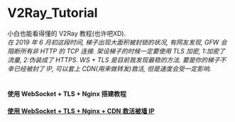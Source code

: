 # V2Ray_Tutorial
小白也能看得懂的 V2Ray 教程(也许吧XD).<br>
<i>在 2019 年 6 月初这段时间, 梯子出现大面积被封锁的状况, 有网友发现, GFW 会阻断所有非 HTTP 的 TCP 连接. 架设梯子的时候一定要使用 TLS 加密, 1:加密了流量, 2:伪装成了 HTTPS. WS + TLS 是目前我发现最稳的方法. 要是你的梯子不幸已经被封了 IP, 可以套上 CDN(用来做转发)救活, 但是速度会受一定影响.</i>
<br>
<br>

#### 使用 WebSocket + TLS + Nginx 搭建教程

#### <a href="https://github.com/justsweetpotato/V2Ray_Tutorial/blob/master/Back.md">使用 WebSocket + TLS + Nginx + CDN 救活被墙 IP</a>
